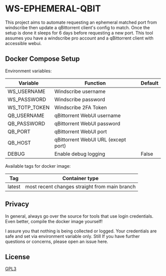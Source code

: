 # WS-EPHEMERAL-QBIT

This project aims to automate requesting an ephemeral matched port from windscribe then update a qBittorrent client's config to match. Once the setup is done it sleeps for 6 days before requesting a new port. This tool assumes you have a windscribe pro account and a qBittorrent client with accessible webui.

## Docker Compose Setup

Environment variables:

| Variable      | Function                            | Default |
| ------------- | ----------------------------------- | ------- |
| WS_USERNAME   | Windscribe username                 |         |
| WS_PASSWORD   | Windscribe password                 |         |
| WS_TOTP_TOKEN | Windscribe 2FA Token                |         |
| QB_USERNAME   | qBittorrent WebUI username          |         |
| QB_PASSWORD   | qBittorrent WebUI password          |         |
| QB_PORT       | qBittorrent WebUI port              |         |
| QB_HOST       | qBittorrent WebUI URL (except port) |         |
| DEBUG         | Enable debug logging                | False   |

Available tags for docker image:

| Tag    | Container type                                |
| ------ | --------------------------------------------- |
| latest | most recent changes straight from main branch |

## Privacy

In general, always go over the source for tools that use login credentials. Even better, compile the docker image yourself!

I assure you that nothing is being collected or logged. Your credentials are safe and set via environment variable only. Still If you have further questions or concerns, please open an issue here.

## License

[GPL3](LICENSE.md)
